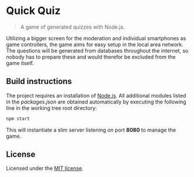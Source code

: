 # Quick Quiz
> A game of generated quizzes with Node.js.

Utilizing a bigger screen for the moderation and individual smartphones as game controllers, the game aims for easy setup in the local area network. The questions will be generated from databases throughout the internet, so nobody has to prepare these and would therefor be excluded from the game itself.

## Build instructions

The project requires an installation of [Node.js](https://nodejs.org). All additional modules listed in the _packages.json_ are obtained automatically by executing the following line in the working tree root directory:

```sh
npm start
```

This will instantiate a slim server listening on port __8080__ to manage the game.

## License

Licensed under the [MIT license](https://github.com/rzllmr/quick-quiz/blob/master/LICENSE).
